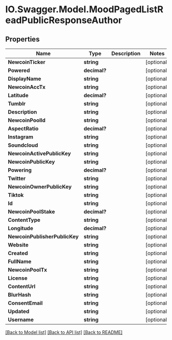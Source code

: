 # IO.Swagger.Model.MoodPagedListReadPublicResponseAuthor
## Properties

Name | Type | Description | Notes
------------ | ------------- | ------------- | -------------
**NewcoinTicker** | **string** |  | [optional] 
**Powered** | **decimal?** |  | [optional] 
**DisplayName** | **string** |  | [optional] 
**NewcoinAccTx** | **string** |  | [optional] 
**Latitude** | **decimal?** |  | [optional] 
**Tumblr** | **string** |  | [optional] 
**Description** | **string** |  | [optional] 
**NewcoinPoolId** | **string** |  | [optional] 
**AspectRatio** | **decimal?** |  | [optional] 
**Instagram** | **string** |  | [optional] 
**Soundcloud** | **string** |  | [optional] 
**NewcoinActivePublicKey** | **string** |  | [optional] 
**NewcoinPublicKey** | **string** |  | [optional] 
**Powering** | **decimal?** |  | [optional] 
**Twitter** | **string** |  | [optional] 
**NewcoinOwnerPublicKey** | **string** |  | [optional] 
**Tiktok** | **string** |  | [optional] 
**Id** | **string** |  | [optional] 
**NewcoinPoolStake** | **decimal?** |  | [optional] 
**ContentType** | **string** |  | [optional] 
**Longitude** | **decimal?** |  | [optional] 
**NewcoinPublisherPublicKey** | **string** |  | [optional] 
**Website** | **string** |  | [optional] 
**Created** | **string** |  | [optional] 
**FullName** | **string** |  | [optional] 
**NewcoinPoolTx** | **string** |  | [optional] 
**License** | **string** |  | [optional] 
**ContentUrl** | **string** |  | [optional] 
**BlurHash** | **string** |  | [optional] 
**ConsentEmail** | **string** |  | [optional] 
**Updated** | **string** |  | [optional] 
**Username** | **string** |  | [optional] 

[[Back to Model list]](../README.md#documentation-for-models) [[Back to API list]](../README.md#documentation-for-api-endpoints) [[Back to README]](../README.md)

